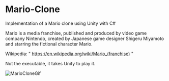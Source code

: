 # Mario-Clone
Implementation of a Mario clone using Unity with C# 

Mario is a media franchise, published and produced by video game company Nintendo, created by Japanese game designer Shigeru Miyamoto and starring the fictional character Mario.

Wikipedia: " https://en.wikipedia.org/wiki/Mario_(franchise) "

Not the executable, it takes Unity to play it.

![MarioCloneGif](https://user-images.githubusercontent.com/74788707/128614880-7490ba9b-390b-40a7-ba2f-eb392e37dfe3.gif)
